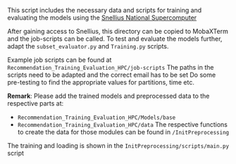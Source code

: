 This script includes the necessary data and scripts for training and evaluating the models using the [Snellius National Supercomputer](https://servicedesk.surf.nl/wiki/display/WIKI/Snellius)


After gaining access to Snellius, this directory can be copied to MobaXTerm and the job-scripts can be called. 
To test and evaluate the models further, adapt the `subset_evaluator.py` and `Training.py` scripts.

Example job scripts can be found at `Recommendation_Training_Evaluation_HPC/job-scripts`
The paths in the scripts need to be adapted and the correct email has to be set
Do some pre-testing to find the appropriate values for partitions, time etc.




**Remark**: Please add the trained models and preprocessed data to the respective parts at:
- `Recommendation_Training_Evaluation_HPC/Models/base`
- `Recommendation_Training_Evaluation_HPC/data`
The respective functions to create the data for those modules can be found in `/InitPreprocessing`

The training and loading is shown in the `InitPreprocessing/scripts/main.py` script